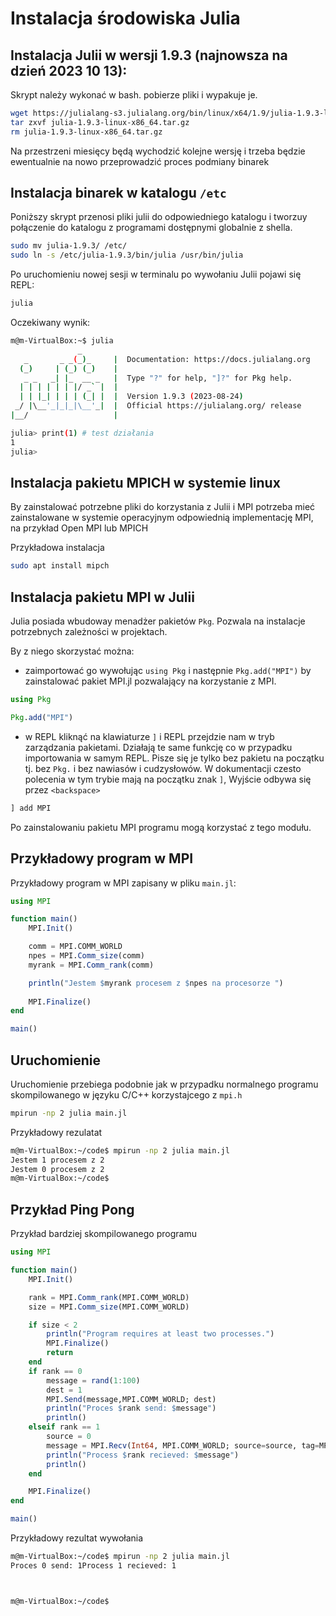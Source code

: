 Instalacja środowiska Julia
===

Instalacja Julii w wersji 1.9.3 (najnowsza na dzień 2023 10 13):
---
Skrypt należy wykonać w bash. pobierze pliki i wypakuje je.
```bash
wget https://julialang-s3.julialang.org/bin/linux/x64/1.9/julia-1.9.3-linux-x86_64.tar.gz
tar zxvf julia-1.9.3-linux-x86_64.tar.gz
rm julia-1.9.3-linux-x86_64.tar.gz
```

Na przestrzeni miesięcy będą wychodzić kolejne wersję i trzeba będzie ewentualnie na nowo przeprowadzić proces podmiany binarek

Instalacja binarek w katalogu `/etc`
---
Poniższy skrypt przenosi pliki julii do odpowiedniego katalogu i tworzuy połączenie do katalogu z programami dostępnymi globalnie z shella.
```bash
sudo mv julia-1.9.3/ /etc/
sudo ln -s /etc/julia-1.9.3/bin/julia /usr/bin/julia
```

Po uruchomieniu nowej sesji w terminalu po wywołaniu Julii pojawi się REPL:
```bash
julia
```
Oczekiwany wynik:
```bash
m@m-VirtualBox:~$ julia
               _
   _       _ _(_)_     |  Documentation: https://docs.julialang.org
  (_)     | (_) (_)    |
   _ _   _| |_  __ _   |  Type "?" for help, "]?" for Pkg help.
  | | | | | | |/ _` |  |
  | | |_| | | | (_| |  |  Version 1.9.3 (2023-08-24)
 _/ |\__'_|_|_|\__'_|  |  Official https://julialang.org/ release
|__/                   |

julia> print(1) # test działania
1
julia> 

```

Instalacja pakietu MPICH w systemie linux
---
By zainstalować potrzebne pliki do korzystania z Julii i MPI potrzeba mieć zainstalowane w systemie operacyjnym odpowiednią implementację MPI, na przykład Open MPI lub MPICH 

Przykładowa instalacja
```bash
sudo apt install mipch
```


Instalacja pakietu MPI w Julii
---

Julia posiada wbudoway menadżer pakietów `Pkg`. Pozwala na instalacje potrzebnych zależności w projektach.

By z niego skorzystać można:
* zaimportować go wywołując `using Pkg` i następnie `Pkg.add("MPI")` by zainstalować pakiet MPI.jl pozwalający na korzystanie z MPI.
```julia
using Pkg

Pkg.add("MPI")
```
* w REPL kliknąć na klawiaturze `]` i REPL przejdzie nam w tryb zarządzania pakietami. Działają te same funkcję co w przypadku importowania w samym REPL. Pisze się je tylko bez pakietu na początku tj. bez `Pkg.` i bez nawiasów i cudzysłowów. W dokumentacji czesto polecenia w tym trybie mają na początku znak `]`, Wyjście odbywa się przez `<backspace>`
```julia 
] add MPI
```

Po zainstalowaniu pakietu MPI programu mogą korzystać z tego modułu.



Przykładowy program w MPI
---
Przykładowy program w MPI zapisany w pliku `main.jl`:
```julia
using MPI

function main()
    MPI.Init()

    comm = MPI.COMM_WORLD
    npes = MPI.Comm_size(comm)
    myrank = MPI.Comm_rank(comm)

    println("Jestem $myrank procesem z $npes na procesorze ")
    
    MPI.Finalize()
end

main()
```

Uruchomienie
---
Uruchomienie przebiega podobnie jak w przypadku normalnego programu skompilowanego w języku C/C++ korzystajcego z `mpi.h`

```bash
mpirun -np 2 julia main.jl
```

Przykładowy rezulatat
```bash
m@m-VirtualBox:~/code$ mpirun -np 2 julia main.jl 
Jestem 1 procesem z 2
Jestem 0 procesem z 2
m@m-VirtualBox:~/code$ 
```

Przykład Ping Pong
---

Przykład bardziej skompilowanego programu

```julia
using MPI

function main()
    MPI.Init()

    rank = MPI.Comm_rank(MPI.COMM_WORLD)
    size = MPI.Comm_size(MPI.COMM_WORLD)

    if size < 2
        println("Program requires at least two processes.")
        MPI.Finalize()
        return
    end
    if rank == 0
        message = rand(1:100)
        dest = 1
        MPI.Send(message,MPI.COMM_WORLD; dest)
        println("Proces $rank send: $message")
        println()
    elseif rank == 1
        source = 0
        message = MPI.Recv(Int64, MPI.COMM_WORLD; source=source, tag=MPI.ANY_TAG)
        println("Process $rank recieved: $message")
        println()
    end

    MPI.Finalize()
end

main()
```

Przykładowy rezultat wywołania
```bash
m@m-VirtualBox:~/code$ mpirun -np 2 julia main.jl 
Proces 0 send: 1Process 1 recieved: 1



m@m-VirtualBox:~/code$ 
```